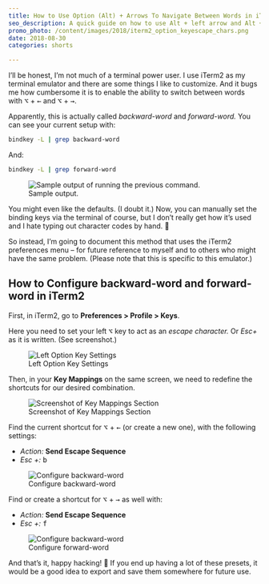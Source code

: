 ```yaml
---
title: How to Use Option (Alt) + Arrows To Navigate Between Words in iTerm2
seo_description: A quick guide on how to use Alt + left arrow and Alt + right arrow to move between words with iTerm2. Or rather backward-word and forward-word.
promo_photo: /content/images/2018/iterm2_option_keyescape_chars.png
date: 2018-08-30
categories: shorts

---
```


I’ll be honest, I’m not much of a terminal power user. I use iTerm2 as my terminal emulator and there are some things I like to customize. And it bugs me how cumbersome it is to enable the ability to switch between words with <kbd>⌥</kbd> + <kbd>←</kbd> and <kbd>⌥</kbd> + <kbd>→</kbd>.

Apparently, this is actually called _backward-word_ and _forward-word._ You can see your current setup with:

```bash
bindkey -L | grep backward-word
```

And:

```bash
bindkey -L | grep forward-word
```

<figure class="blog-post-image"><img src="/content/images/2018/keybinds_backward_word_forward_word.png" alt="Sample output of running the previous command." /><figcaption>Sample output.</figcaption></figure>

You might even like the defaults. (I doubt it.) Now, you can manually set the binding keys via the terminal of course, but I don’t really get how it’s used and I hate typing out character codes by hand. 🙂

So instead, I’m going to document this method that uses the iTerm2 preferences menu – for future reference to myself and to others who might have the same problem. (Please note that this is specific to this emulator.)

## How to Configure backward-word and forward-word in iTerm2

First, in iTerm2, go to **Preferences > Profile > Keys**.

Here you need to set your left <kbd>⌥</kbd> key to act as an _escape character._ Or _Esc+_ as it is written. (See screenshot.)

<figure class="blog-post-image"><img src="/content/images/2018/iterm2_option_keyescape_chars.png" alt="Left Option Key Settings" /><figcaption>Left Option Key Settings</figcaption></figure>

Then, in your **Key Mappings** on the same screen, we need to redefine the shortcuts for our desired combination.

<figure class="blog-post-image"><img src="/content/images/2018/iterm2-key-mappings.png" alt="Screenshot of Key Mappings Section" /><figcaption>Screenshot of Key Mappings Section</figcaption></figure>

Find the current shortcut for <kbd>⌥</kbd> + <kbd>←</kbd> (or create a new one), with the following settings:

- _Action:_ **Send Escape Sequence**
- _Esc +:_ <kbd>b</kbd>

<figure class="blog-post-image"><img src="/content/images/2018/iterm2_backward_word.png" alt="Configure backward-word" /><figcaption>Configure backward-word</figcaption></figure>

Find or create a shortcut for <kbd>⌥</kbd> + <kbd>→</kbd> as well with:

- _Action:_ **Send Escape Sequence**
- _Esc +:_ <kbd>f</kbd>

<figure class="blog-post-image"><img src="/content/images/2018/iterm2_forward_word.png" alt="Configure backward-word" /><figcaption>Configure forward-word</figcaption></figure>

And that’s it, happy hacking! 🎉 If you end up having a lot of these presets, it would be a good idea to export and save them somewhere for future use.
